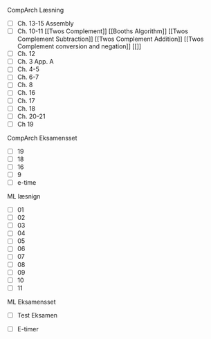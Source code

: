 CompArch Læsning

- [ ] Ch. 13-15 Assembly
- [ ] Ch. 10-11 [[Twos Complement]] [[Booths Algorithm]] [[Twos Complement Subtraction]] [[Twos Complement Addition]] [[Twos Complement conversion and negation]] [[]]
- [ ] Ch. 12
- [ ] Ch. 3 App. A
- [ ] Ch. 4-5
- [ ] Ch. 6-7
- [ ] Ch. 8
- [ ] Ch. 16
- [ ] Ch. 17
- [ ] Ch. 18
- [ ] Ch. 20-21
- [ ] Ch 19

CompArch Eksamensset

- [ ] 19
- [ ] 18
- [ ] 16
- [ ] 9
- [ ] e-time

ML læsnign

- [ ] 01
- [ ] 02
- [ ] 03
- [ ] 04
- [ ] 05
- [ ] 06
- [ ] 07
- [ ] 08
- [ ] 09
- [ ] 10
- [ ] 11

ML Eksamensset

- [ ] Test Eksamen
- [ ] E-timer


